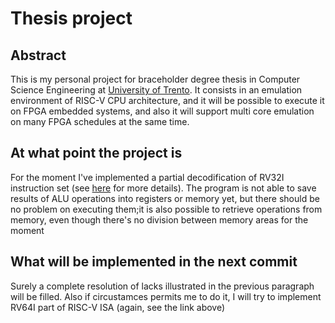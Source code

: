 # Thesis project
## Abstract

This is my personal project for braceholder degree thesis in Computer Science Engineering at [University of Trento](https://www.unitn.it/en).
It consists in an emulation environment of RISC-V CPU architecture, and it will be possible to execute it on FPGA embedded 
systems, and also it will support multi core emulation on many FPGA schedules at the same time.

## At what point the project is

For the moment I've implemented a partial decodification of RV32I instruction set (see [here](https://riscv.org/technical/specifications/) for more details). The program is not able to save results of ALU operations into registers or memory yet, but there should be no problem on executing them;it is also possible to retrieve operations from memory, even though there's no division between memory areas for the moment

## What will be implemented in the next commit

Surely a complete resolution of lacks illustrated in the previous paragraph will be filled. Also if circustamces permits me to do it, I will try to implement RV64I part of RISC-V ISA (again, see the link above)
